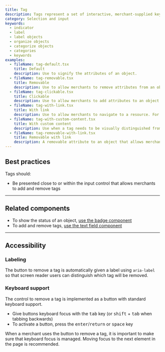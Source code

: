 ```yaml
---
title: Tag
description: Tags represent a set of interactive, merchant-supplied keywords that help label, organize, and categorize objects. Tags can be added or removed from an object by merchants.
category: Selection and input
keywords:
  - indicator
  - label
  - label objects
  - organize objects
  - categorize objects
  - categories
  - keywords
examples:
  - fileName: tag-default.tsx
    title: Default
    description: Use to signify the attributes of an object.
  - fileName: tag-removable.tsx
    title: Removable
    description: Use to allow merchants to remove attributes from an object.
  - fileName: tag-clickable.tsx
    title: Clickable
    description: Use to allow merchants to add attributes to an object.
  - fileName: tag-with-link.tsx
    title: With link
    description: Use to allow merchants to navigate to a resource. For example a customer segment or a smart collection
  - fileName: tag-with-custom-content.tsx
    title: With custom content
    description: Use when a tag needs to be visually distinguished from others, like when it's added automatically.
  - fileName: tag-removable-with-link.tsx
    title: Removable with link
    description: A removable attribute to an object that allows merchants to navigate to a resource.
---
```


## Best practices

Tags should:

- Be presented close to or within the input control that allows merchants to add and remove tags

---

## Related components

- To show the status of an object, [use the badge component](https://polaris.shopify.com/components/feedback-indicators/badge)
- To add and remove tags, [use the text field component](https://polaris.shopify.com/components/selection-and-input/text-field)

---

## Accessibility

### Labeling

The button to remove a tag is automatically given a label using `aria-label` so that screen reader users can distinguish which tag will be removed.

### Keyboard support

The control to remove a tag is implemented as a button with standard keyboard support.

- Give buttons keyboard focus with the <kbd>tab</kbd> key (or <kbd>shift</kbd> + <kbd>tab</kbd> when tabbing backwards)
- To activate a button, press the <kbd>enter</kbd>/<kbd>return</kbd> or <kbd>space</kbd> key

When a merchant uses the button to remove a tag, it is important to make sure that keyboard focus is managed. Moving focus to the next element in the page is recommended.
